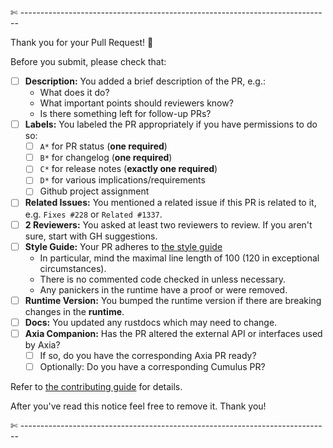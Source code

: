 

✄ -----------------------------------------------------------------------------

Thank you for your Pull Request! 🙏

Before you submit, please check that:

- [ ] **Description:** You added a brief description of the PR, e.g.:
  - What does it do?
  - What important points should reviewers know?
  - Is there something left for follow-up PRs?
- [ ] **Labels:** You labeled the PR appropriately if you have permissions to do so:
  - [ ] `A*` for PR status (**one required**)
  - [ ] `B*` for changelog (**one required**)
  - [ ] `C*` for release notes (**exactly one required**)
  - [ ] `D*` for various implications/requirements
  - [ ] Github project assignment
- [ ] **Related Issues:** You mentioned a related issue if this PR is related to it, e.g. `Fixes #228` or `Related #1337`.
- [ ] **2 Reviewers:** You asked at least two reviewers to review. If you aren't sure, start with GH suggestions.
- [ ] **Style Guide:** Your PR adheres to [the style guide](https://github.com/paritytech/substrate/blob/master/docs/STYLE_GUIDE.md)
  - In particular, mind the maximal line length of 100 (120 in exceptional circumstances).
  - There is no commented code checked in unless necessary.
  - Any panickers in the runtime have a proof or were removed.
- [ ] **Runtime Version:** You bumped the runtime version if there are breaking changes in the **runtime**.
- [ ] **Docs:** You updated any rustdocs which may need to change.
- [ ] **Axia Companion:** Has the PR altered the external API or interfaces used by Axia?
  - [ ] If so, do you have the corresponding Axia PR ready?
  - [ ] Optionally: Do you have a corresponding Cumulus PR?

Refer to [the contributing guide](https://github.com/paritytech/substrate/blob/master/docs/CONTRIBUTING.adoc) for details.

After you've read this notice feel free to remove it.
Thank you!

✄ -----------------------------------------------------------------------------
